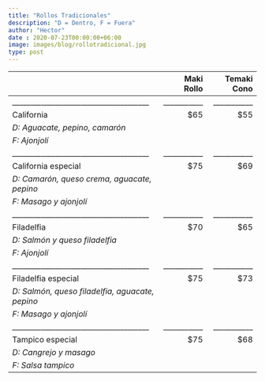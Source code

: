 ```yaml
---
title: "Rollos Tradicionales"
description: "D = Dentro, F = Fuera"
author: "Hector"
date : 2020-07-23T00:00:00+06:00
image: images/blog/rollotradicional.jpg
type: post
---
```



||&nbsp;Maki Rollo|&nbsp;Temaki Cono|
|:------------------------------|----------:|---------:|
|______________________________________|___________|___________|
| California                      | $65       | $55       |
| *D: Aguacate, pepino, camarón*                          |        |   |
| *F: Ajonjolí* |        |   |
|______________________________________|___________|___________|
| California especial                      | $75      | $69       |
| *D: Camarón, queso crema, aguacate, pepino*    |           |           |
| *F: Masago y ajonjolí*    |           |           |
|______________________________________|___________|___________|
| Filadelfia                    | $70       | $65       |
| *D: Salmón y queso filadelfia*|      |           |
| *F: Ajonjolí*          |           |           |
|______________________________________|___________|___________|
| Filadelfia especial                    | $75       | $73       |
| *D: Salmón, queso filadelfia, aguacate, pepino*|      |           |
| *F: Masago y ajonjolí*          |           |           |
|______________________________________|___________|___________|
| Tampico especial                    | $75       | $68       |
| *D: Cangrejo y masago*|      |           |
| *F: Salsa tampico*          |           |           |
